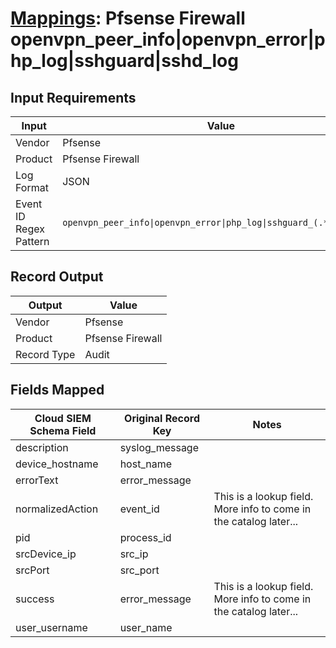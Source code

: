 # [Mappings](README.md): Pfsense Firewall openvpn_peer_info|openvpn_error|php_log|sshguard|sshd_log

## Input Requirements

|Input|Value|
|-----|-----|
|Vendor|Pfsense|
|Product|Pfsense Firewall|
|Log Format|JSON|
|Event ID Regex Pattern|`openvpn_peer_info\|openvpn_error\|php_log\|sshguard_(.*)\|sshd_log`|

## Record Output

|Output|Value|
|------|-----|
|Vendor|Pfsense|
|Product|Pfsense Firewall|
|Record Type|Audit|

## Fields Mapped

|Cloud SIEM Schema Field|Original Record Key|Notes|
|-----------------------|-------------------|-----|
|description|syslog_message||
|device_hostname|host_name||
|errorText|error_message||
|normalizedAction|event_id|This is a lookup field. More info to come in the catalog later...|
|pid|process_id||
|srcDevice_ip|src_ip||
|srcPort|src_port||
|success|error_message|This is a lookup field. More info to come in the catalog later...|
|user_username|user_name||

